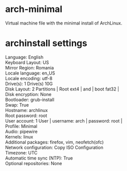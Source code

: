 # arch-minimal
Virtual machine file with the minimal install of ArchLinux.
# archinstall settings
  Language: English<br>
  Keyboard Layout: US<br>
  Mirror Region: Romania<br>
  Locale language: en_US<br>
  Locale encoding: utf-8<br>
  Drive(s): 1 Drive(s) 10G<br>
  Disk Layout: 2 Partitions | Root ext4 | and | boot fat32 |<br>
  Disk encryption: None<br>
  Bootloader: grub-install<br>
  Swap: True<br>
  Hostname: archlinux<br>
  Root password: root<br>
  User account: 1 User | username: arch | password: root |<br>
  Profile: Minimal<br>
  Audio: pipewire<br>
  Kernels: linux<br>
  Additional packages: firefox, vim, neofetch(ofc)<br>
  Network configuration: Copy ISO Configuration<br>
  Timezone: UTC<br>
  Automatic time sync (NTP): True<br>
  Optional repositories: None<br>
  
